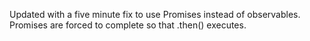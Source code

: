 Updated with a five minute fix to use Promises instead of observables. Promises are forced to complete so that .then() executes.
